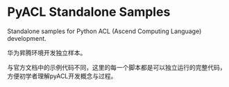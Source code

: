 # PyACL Standalone Samples
Standalone samples for Python ACL (Ascend Computing Language) development.

华为昇腾环境开发独立样本。

与官方文档中的示例代码不同，这里的每一个脚本都是可以独立运行的完整代码，方便初学者理解pyACL开发概念与过程。
